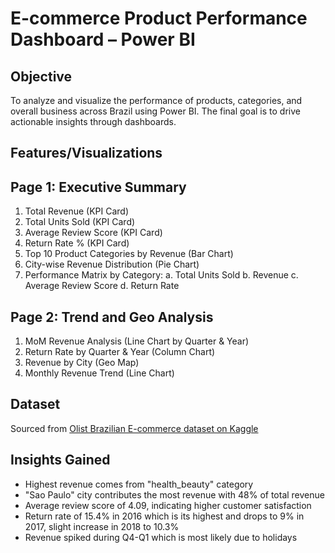 # E-commerce Product Performance Dashboard – Power BI

## Objective
To analyze and visualize the performance of products, categories, and overall business across Brazil using Power BI. The final goal is to drive actionable insights through dashboards.

## Features/Visualizations
## Page 1: Executive Summary
   1. Total Revenue (KPI Card)
   2. Total Units Sold (KPI Card)
   3. Average Review Score (KPI Card)
   4. Return Rate % (KPI Card)
   5. Top 10 Product Categories by Revenue (Bar Chart)
   6. City-wise Revenue Distribution (Pie Chart)
   7. Performance Matrix by Category:
      a. Total Units Sold
      b. Revenue
      c. Average Review Score
      d. Return Rate

## Page 2: Trend and Geo Analysis
1. MoM Revenue Analysis (Line Chart by Quarter & Year)
2. Return Rate by Quarter & Year (Column Chart)
3. Revenue by City (Geo Map)
4. Monthly Revenue Trend (Line Chart)

## Dataset
Sourced from [Olist Brazilian E-commerce dataset on Kaggle](https://www.kaggle.com/datasets/olistbr/brazilian-ecommerce)

## Insights Gained
- Highest revenue comes from "health_beauty" category
- "Sao Paulo" city contributes the most revenue with 48% of total revenue
- Average review score of 4.09, indicating higher customer satisfaction
- Return rate of 15.4% in 2016 which is its highest and drops to 9% in 2017, slight increase in 2018 to 10.3%
- Revenue spiked during Q4-Q1 which is most likely due to holidays

